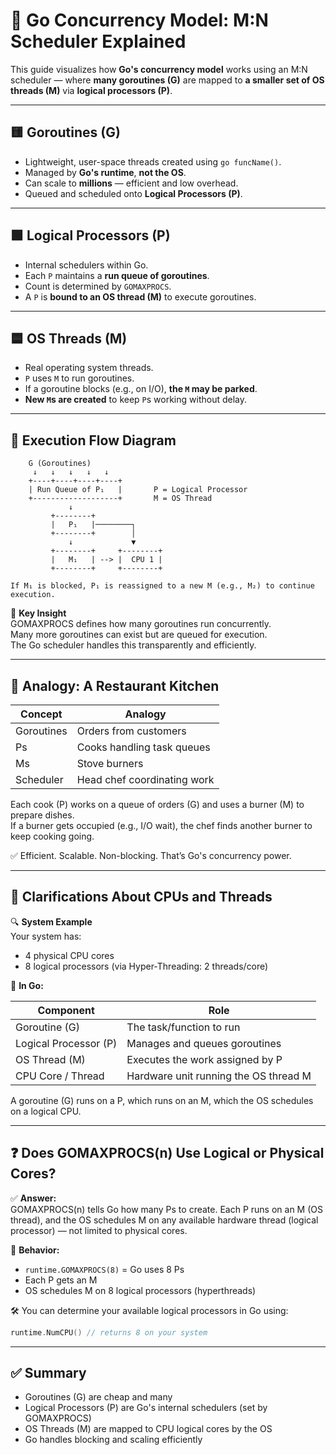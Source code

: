 # 🧵 Go Concurrency Model: M:N Scheduler Explained

This guide visualizes how **Go's concurrency model** works using an M:N scheduler — where **many goroutines (G)** are mapped to **a smaller set of OS threads (M)** via **logical processors (P)**.

---

## 🟨 Goroutines (G)

- Lightweight, user-space threads created using `go funcName()`.
- Managed by **Go's runtime**, **not the OS**.
- Can scale to **millions** — efficient and low overhead.
- Queued and scheduled onto **Logical Processors (P)**.

---

## 🟩 Logical Processors (P)

- Internal schedulers within Go.
- Each `P` maintains a **run queue of goroutines**.
- Count is determined by `GOMAXPROCS`.
- A `P` is **bound to an OS thread (M)** to execute goroutines.

---

## 🟦 OS Threads (M)

- Real operating system threads.
- `P` uses `M` to run goroutines.
- If a goroutine blocks (e.g., on I/O), **the `M` may be parked**.
- **New `M`s are created** to keep `P`s working without delay.

---

## 🔁 Execution Flow Diagram

```text
    G (Goroutines)
     ↓   ↓   ↓   ↓   ↓
    +----+----+----+----+
    | Run Queue of P₁   |       P = Logical Processor
    +-------------------+       M = OS Thread
             ↓
         +--------+
         |   P₁   |────────┐
         +--------+        │
             ↓             ▼
         +--------+     +--------+
         |   M₁   | --> |  CPU 1 |
         +--------+     +--------+

If M₁ is blocked, P₁ is reassigned to a new M (e.g., M₂) to continue execution.
```

📌 **Key Insight**  
GOMAXPROCS defines how many goroutines run concurrently.  
Many more goroutines can exist but are queued for execution.  
The Go scheduler handles this transparently and efficiently.

---

## 🧠 Analogy: A Restaurant Kitchen

| Concept    | Analogy                  |
|------------|---------------------------|
| Goroutines | Orders from customers     |
| Ps         | Cooks handling task queues|
| Ms         | Stove burners             |
| Scheduler  | Head chef coordinating work|

Each cook (P) works on a queue of orders (G) and uses a burner (M) to prepare dishes.  
If a burner gets occupied (e.g., I/O wait), the chef finds another burner to keep cooking going.

✅ Efficient. Scalable. Non-blocking. That’s Go's concurrency power.

---

## 🧩 Clarifications About CPUs and Threads

🔍 **System Example**  
Your system has:

- 4 physical CPU cores
- 8 logical processors (via Hyper-Threading: 2 threads/core)

🧠 **In Go:**

| Component            | Role                                 |
|----------------------|--------------------------------------|
| Goroutine (G)        | The task/function to run             |
| Logical Processor (P)| Manages and queues goroutines        |
| OS Thread (M)        | Executes the work assigned by P      |
| CPU Core / Thread    | Hardware unit running the OS thread M|

A goroutine (G) runs on a P, which runs on an M, which the OS schedules on a logical CPU.

---

## ❓ Does GOMAXPROCS(n) Use Logical or Physical Cores?

✅ **Answer:**  
GOMAXPROCS(n) tells Go how many Ps to create. Each P runs on an M (OS thread), and the OS schedules M on any available hardware thread (logical processor) — not limited to physical cores.

🔁 **Behavior:**

- `runtime.GOMAXPROCS(8)` = Go uses 8 Ps
- Each P gets an M
- OS schedules M on 8 logical processors (hyperthreads)

🛠 You can determine your available logical processors in Go using:

```go
runtime.NumCPU() // returns 8 on your system
```

---

## ✅ Summary

- Goroutines (G) are cheap and many  
- Logical Processors (P) are Go's internal schedulers (set by GOMAXPROCS)  
- OS Threads (M) are mapped to CPU logical cores by the OS  
- Go handles blocking and scaling efficiently  
